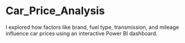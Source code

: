 # Car_Price_Analysis
I explored how factors like brand, fuel type, transmission, and mileage influence car prices using an interactive Power BI dashboard.
